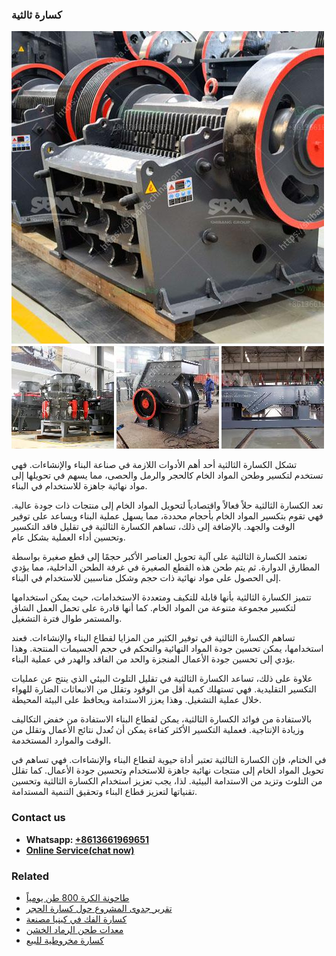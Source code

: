 <h3>كسارة ثالثية</h3><img src='1701853128.jpg' alt=''><p>تشكل الكسارة الثالثية أحد أهم الأدوات اللازمة في صناعة البناء والإنشاءات. فهي تستخدم لتكسير وطحن المواد الخام كالحجر والرمل والحصى، مما يسهم في تحويلها إلى مواد نهائية جاهزة للاستخدام في البناء.</p><p>تعد الكسارة الثالثية حلاً فعالاً واقتصادياً لتحويل المواد الخام إلى منتجات ذات جودة عالية. فهي تقوم بتكسير المواد الخام بأحجام محددة، مما يسهل عملية البناء ويساعد على توفير الوقت والجهد. بالإضافة إلى ذلك، تساهم الكسارة الثالثية في تقليل فاقد التكسير وتحسين أداء العملية بشكل عام.</p><p>تعتمد الكسارة الثالثية على آلية تحويل العناصر الأكبر حجمًا إلى قطع صغيرة بواسطة المطارق الدوارة. ثم يتم طحن هذه القطع الصغيرة في غرفة الطحن الداخلية، مما يؤدي إلى الحصول على مواد نهائية ذات حجم وشكل مناسبين للاستخدام في البناء.</p><p>تتميز الكسارة الثالثية بأنها قابلة للتكيف ومتعددة الاستخدامات، حيث يمكن استخدامها لتكسير مجموعة متنوعة من المواد الخام. كما أنها قادرة على تحمل العمل الشاق والمستمر طوال فترة التشغيل.</p><p>تساهم الكسارة الثالثية في توفير الكثير من المزايا لقطاع البناء والإنشاءات. فعند استخدامها، يمكن تحسين جودة المواد النهائية والتحكم في حجم الجسيمات المنتجة. وهذا يؤدي إلى تحسين جودة الأعمال المنجزة والحد من الفاقد والهدر في عملية البناء.</p><p>علاوة على ذلك، تساعد الكسارة الثالثية في تقليل التلوث البيئي الذي ينتج عن عمليات التكسير التقليدية. فهي تستهلك كمية أقل من الوقود وتقلل من الانبعاثات الضارة للهواء خلال عملية التشغيل. وهذا يعزز الاستدامة ويحافظ على البيئة المحيطة.</p><p>بالاستفادة من فوائد الكسارة الثالثية، يمكن لقطاع البناء الاستفادة من خفض التكاليف وزيادة الإنتاجية. فعملية التكسير الأكثر كفاءة يمكن أن تُعدل نتائج الأعمال وتقلل من الوقت والموارد المستخدمة.</p><p>في الختام، فإن الكسارة الثالثية تعتبر أداة حيوية لقطاع البناء والإنشاءات. فهي تساهم في تحويل المواد الخام إلى منتجات نهائية جاهزة للاستخدام وتحسين جودة الأعمال. كما تقلل من التلوث وتزيد من الاستدامة البيئية. لذا، يجب تعزيز استخدام الكسارة الثالثية وتحسين تقنياتها لتعزيز قطاع البناء وتحقيق التنمية المستدامة.</p><h3>Contact us</h3><ul><li><strong>Whatsapp:&nbsp;<a href="https://wa.me/8613661969651">+8613661969651</a></strong></li><li><a href="https://swt.shibang-china.com/?git&amp;zhl&amp;كسارة ثالثية"><strong>Online Service(chat now)</strong></a></li></ul><h3>Related</h3><ul><li><a href='طاحونة الكرة 800 طن يومياً.md'>طاحونة الكرة 800 طن يومياً</a></li><li><a href='تقرير جدوى المشروع حول كسارة الحجر.md'>تقرير جدوى المشروع حول كسارة الحجر</a></li><li><a href='كسارة الفك في كينيا مصنعة.md'>كسارة الفك في كينيا مصنعة</a></li><li><a href='معدات طحن الرماد الخشن.md'>معدات طحن الرماد الخشن</a></li><li><a href='كسارة مخروطية للبيع.md'>كسارة مخروطية للبيع</a></li></ul>